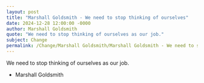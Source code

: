 ```yaml
---
layout: post
title: "Marshall Goldsmith - We need to stop thinking of ourselves"
date: 2024-12-28 12:00:00 -0000
author: Marshall Goldsmith
quote: "We need to stop thinking of ourselves as our job."
subject: Change
permalink: /Change/Marshall Goldsmith/Marshall Goldsmith - We need to stop thinking of ourselves
---
```


We need to stop thinking of ourselves as our job.

- Marshall Goldsmith

